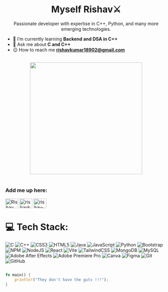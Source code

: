<h1 align="center">Myself Rishav⚔️</h1>

<p align="center">Passionate developer with expertise in C++, Python, and many more emerging technologies.</p>

- 👾 I’m currently learning **Backend and DSA in C++**
- 🧠 Ask me about **C and C++**
- 😉 How to reach me **rishavkumar18902@gmail.com**
<br> <br>

<p align="center"><img src="https://imgs.search.brave.com/6-mNe5dq2WgFzV-KtvJ0GkS5asUvH2JLWMqugL_vO0A/rs:fit:860:0:0:0/g:ce/aHR0cHM6Ly9iZXN0/YW5pbWF0aW9ucy5j/b20vbWVkaWEvY29t/cHV0ZXJzLzg3NTgw/NTkxM2Z1bm55LWNv/bXB1dGVyLWFuaW1h/dGVkLWdpZi0xMS5n/aWY.gif" width="350" align="center">
<br><br> </p>


<h3 align="left">Add me up here:</h3> 
<p align="left">
<a href="https://x.com/Rishav_050" target="blank"><img align="center" src="https://raw.githubusercontent.com/rahuldkjain/github-profile-readme-generator/master/src/images/icons/Social/twitter.svg" alt="Rishav_050" height="30" width="40" /></a>
<a href="https://leetcode.com/u/rishavkumar18902" target="blank"><img align="center" src="https://raw.githubusercontent.com/rahuldkjain/github-profile-readme-generator/master/src/images/icons/Social/leet-code.svg" alt="rishavkumar18902" height="30" width="40" /></a>
<a href="https://www.linkedin.com/in/rishav-kumar-48b779298" target="blank"><img align="center" src="https://raw.githubusercontent.com/rahuldkjain/github-profile-readme-generator/master/src/images/icons/Social/linked-in-alt.svg" alt="rishav-kumar-48b779298" height="30" width="40" /></a>
</p>




# 💻 Tech Stack:
![C](https://img.shields.io/badge/c-%2300599C.svg?style=for-the-badge&logo=c&logoColor=white) ![C++](https://img.shields.io/badge/c++-%2300599C.svg?style=for-the-badge&logo=c%2B%2B&logoColor=white) ![CSS3](https://img.shields.io/badge/css3-%231572B6.svg?style=for-the-badge&logo=css3&logoColor=white) ![HTML5](https://img.shields.io/badge/html5-%23E34F26.svg?style=for-the-badge&logo=html5&logoColor=white) ![Java](https://img.shields.io/badge/java-%23ED8B00.svg?style=for-the-badge&logo=openjdk&logoColor=white) ![JavaScript](https://img.shields.io/badge/javascript-%23323330.svg?style=for-the-badge&logo=javascript&logoColor=%23F7DF1E) ![Python](https://img.shields.io/badge/python-3670A0?style=for-the-badge&logo=python&logoColor=ffdd54)  ![Bootstrap](https://img.shields.io/badge/bootstrap-%238511FA.svg?style=for-the-badge&logo=bootstrap&logoColor=white) ![NPM](https://img.shields.io/badge/NPM-%23CB3837.svg?style=for-the-badge&logo=npm&logoColor=white) ![NodeJS](https://img.shields.io/badge/node.js-6DA55F?style=for-the-badge&logo=node.js&logoColor=white)  ![React](https://img.shields.io/badge/react-%2320232a.svg?style=for-the-badge&logo=react&logoColor=%2361DAFB)  ![Vite](https://img.shields.io/badge/vite-%23646CFF.svg?style=for-the-badge&logo=vite&logoColor=white) ![TailwindCSS](https://img.shields.io/badge/tailwindcss-%2338B2AC.svg?style=for-the-badge&logo=tailwind-css&logoColor=white) ![MongoDB](https://img.shields.io/badge/MongoDB-%234ea94b.svg?style=for-the-badge&logo=mongodb&logoColor=white) ![MySQL](https://img.shields.io/badge/mysql-4479A1.svg?style=for-the-badge&logo=mysql&logoColor=white) ![Adobe After Effects](https://img.shields.io/badge/Adobe%20After%20Effects-9999FF.svg?style=for-the-badge&logo=Adobe%20After%20Effects&logoColor=white) ![Adobe Premiere Pro](https://img.shields.io/badge/Adobe%20Premiere%20Pro-9999FF.svg?style=for-the-badge&logo=Adobe%20Premiere%20Pro&logoColor=white) ![Canva](https://img.shields.io/badge/Canva-%2300C4CC.svg?style=for-the-badge&logo=Canva&logoColor=white) ![Figma](https://img.shields.io/badge/figma-%23F24E1E.svg?style=for-the-badge&logo=figma&logoColor=white)  ![Git](https://img.shields.io/badge/git-%23F05033.svg?style=for-the-badge&logo=git&logoColor=white) ![GitHub](https://img.shields.io/badge/github-%23121011.svg?style=for-the-badge&logo=github&logoColor=white)


``` Rust

fn main() {
    println!("They don't have the guts !!!");
}

```


